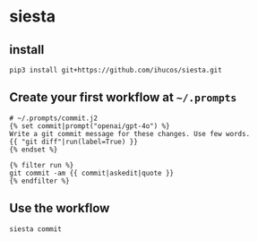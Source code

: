 # siesta

## install

```
pip3 install git+https://github.com/ihucos/siesta.git
```

## Create your first workflow at `~/.prompts`

```
# ~/.prompts/commit.j2
{% set commit|prompt("openai/gpt-4o") %}
Write a git commit message for these changes. Use few words.
{{ "git diff"|run(label=True) }}
{% endset %}

{% filter run %}
git commit -am {{ commit|askedit|quote }}
{% endfilter %}
```

## Use the workflow

```
siesta commit
```
